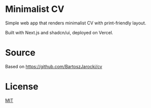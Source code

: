 # Minimalist CV

Simple web app that renders minimalist CV with print-friendly layout.

Built with Next.js and shadcn/ui, deployed on Vercel.


# Source

Based on https://github.com/BartoszJarocki/cv

# License

[MIT](https://choosealicense.com/licenses/mit/)
